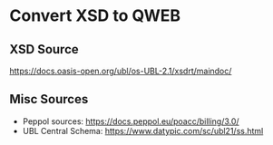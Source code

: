 
# Convert XSD to QWEB

## XSD Source
https://docs.oasis-open.org/ubl/os-UBL-2.1/xsdrt/maindoc/

## Misc Sources
- Peppol sources: https://docs.peppol.eu/poacc/billing/3.0/
- UBL Central Schema: https://www.datypic.com/sc/ubl21/ss.html
